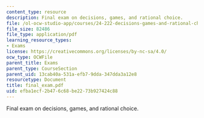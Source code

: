 ```yaml
---
content_type: resource
description: Final exam on decisions, games, and rational choice.
file: /ol-ocw-studio-app/courses/24-222-decisions-games-and-rational-choice-spring-2008/efba1ecf2b476c68be2273b927424c88_final_exam.pdf
file_size: 82486
file_type: application/pdf
learning_resource_types:
- Exams
license: https://creativecommons.org/licenses/by-nc-sa/4.0/
ocw_type: OCWFile
parent_title: Exams
parent_type: CourseSection
parent_uid: 13cab40a-531a-efb7-9dda-347dda3a12e8
resourcetype: Document
title: final_exam.pdf
uid: efba1ecf-2b47-6c68-be22-73b927424c88
---
```

Final exam on decisions, games, and rational choice.